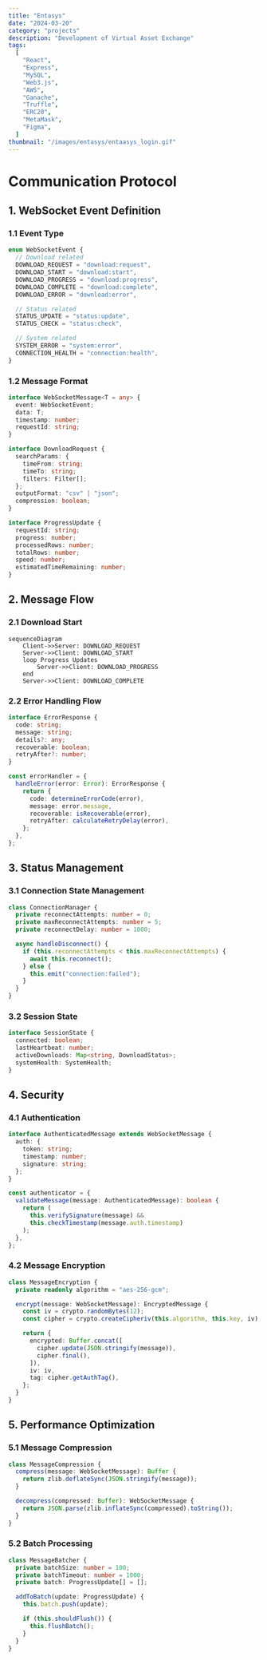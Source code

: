 ```yaml
---
title: "Entasys"
date: "2024-03-20"
category: "projects"
description: "Development of Virtual Asset Exchange"
tags:
  [
    "React",
    "Express",
    "MySQL",
    "Web3.js",
    "AWS",
    "Ganache",
    "Truffle",
    "ERC20",
    "MetaMask",
    "Figma",
  ]
thumbnail: "/images/entasys/entaasys_login.gif"
---
```


# Communication Protocol

## 1. WebSocket Event Definition

### 1.1 Event Type

```typescript
enum WebSocketEvent {
  // Download related
  DOWNLOAD_REQUEST = "download:request",
  DOWNLOAD_START = "download:start",
  DOWNLOAD_PROGRESS = "download:progress",
  DOWNLOAD_COMPLETE = "download:complete",
  DOWNLOAD_ERROR = "download:error",

  // Status related
  STATUS_UPDATE = "status:update",
  STATUS_CHECK = "status:check",

  // System related
  SYSTEM_ERROR = "system:error",
  CONNECTION_HEALTH = "connection:health",
}
```

### 1.2 Message Format

```typescript
interface WebSocketMessage<T = any> {
  event: WebSocketEvent;
  data: T;
  timestamp: number;
  requestId: string;
}

interface DownloadRequest {
  searchParams: {
    timeFrom: string;
    timeTo: string;
    filters: Filter[];
  };
  outputFormat: "csv" | "json";
  compression: boolean;
}

interface ProgressUpdate {
  requestId: string;
  progress: number;
  processedRows: number;
  totalRows: number;
  speed: number;
  estimatedTimeRemaining: number;
}
```

## 2. Message Flow

### 2.1 Download Start

```mermaid
sequenceDiagram
    Client->>Server: DOWNLOAD_REQUEST
    Server->>Client: DOWNLOAD_START
    loop Progress Updates
        Server->>Client: DOWNLOAD_PROGRESS
    end
    Server->>Client: DOWNLOAD_COMPLETE
```

### 2.2 Error Handling Flow

```typescript
interface ErrorResponse {
  code: string;
  message: string;
  details?: any;
  recoverable: boolean;
  retryAfter?: number;
}

const errorHandler = {
  handleError(error: Error): ErrorResponse {
    return {
      code: determineErrorCode(error),
      message: error.message,
      recoverable: isRecoverable(error),
      retryAfter: calculateRetryDelay(error),
    };
  },
};
```

## 3. Status Management

### 3.1 Connection State Management

```typescript
class ConnectionManager {
  private reconnectAttempts: number = 0;
  private maxReconnectAttempts: number = 5;
  private reconnectDelay: number = 1000;

  async handleDisconnect() {
    if (this.reconnectAttempts < this.maxReconnectAttempts) {
      await this.reconnect();
    } else {
      this.emit("connection:failed");
    }
  }
}
```

### 3.2 Session State

```typescript
interface SessionState {
  connected: boolean;
  lastHeartbeat: number;
  activeDownloads: Map<string, DownloadStatus>;
  systemHealth: SystemHealth;
}
```

## 4. Security

### 4.1 Authentication

```typescript
interface AuthenticatedMessage extends WebSocketMessage {
  auth: {
    token: string;
    timestamp: number;
    signature: string;
  };
}

const authenticator = {
  validateMessage(message: AuthenticatedMessage): boolean {
    return (
      this.verifySignature(message) &&
      this.checkTimestamp(message.auth.timestamp)
    );
  },
};
```

### 4.2 Message Encryption

```typescript
class MessageEncryption {
  private readonly algorithm = "aes-256-gcm";

  encrypt(message: WebSocketMessage): EncryptedMessage {
    const iv = crypto.randomBytes(12);
    const cipher = crypto.createCipheriv(this.algorithm, this.key, iv);

    return {
      encrypted: Buffer.concat([
        cipher.update(JSON.stringify(message)),
        cipher.final(),
      ]),
      iv: iv,
      tag: cipher.getAuthTag(),
    };
  }
}
```

## 5. Performance Optimization

### 5.1 Message Compression

```typescript
class MessageCompression {
  compress(message: WebSocketMessage): Buffer {
    return zlib.deflateSync(JSON.stringify(message));
  }

  decompress(compressed: Buffer): WebSocketMessage {
    return JSON.parse(zlib.inflateSync(compressed).toString());
  }
}
```

### 5.2 Batch Processing

```typescript
class MessageBatcher {
  private batchSize: number = 100;
  private batchTimeout: number = 1000;
  private batch: ProgressUpdate[] = [];

  addToBatch(update: ProgressUpdate) {
    this.batch.push(update);

    if (this.shouldFlush()) {
      this.flushBatch();
    }
  }
}
```
